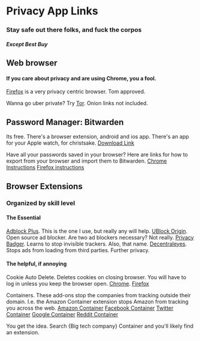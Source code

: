 # Privacy App Links
### Stay safe out there folks, and fuck the corpos
##### Except Best Buy

## Web browser
#### If you care about privacy and are using Chrome, you a fool.

[Firefox](https://www.mozilla.org/en-US/firefox/new/) is a very privacy centric browser. Tom approved.

Wanna go uber private? Try [Tor](https://www.torproject.org/download/). Onion links not included.


## Password Manager: Bitwarden

Its free. There's a browser extension, android and ios app. There's an app for your Apple watch, for christsake.
[Download Link](https://bitwarden.com/download/)

Have all your passwords saved in your browser? Here are links for how to export from your browser and import them to Bitwarden.
[Chrome Instructions](https://bitwarden.com/help/import-from-chrome/)
[Firefox instructions](https://bitwarden.com/help/import-from-firefox/)


## Browser Extensions
### Organized by skill level

#### The Essential
[Adblock Plus](https://adblockplus.org/). This is the one I use, but really any will help.
[UBlock Origin](https://ublockorigin.com/). Open source ad blocker. Are two ad blockers necessary? Not really.
[Privacy Badger](privacybadger.org). Learns to stop invisible trackers. Also, that name.
[Decentraleyes](https://decentraleyes.org/). Stops ads from loading from third parties. Further privacy.

#### The helpful, if annoying
Cookie Auto Delete. Deletes cookies on closing browser. You will have to log in unless you keep the browser open.
[Chrome](https://chromewebstore.google.com/detail/cookie-autodelete/fhcgjolkccmbidfldomjliifgaodjagh). [Firefox](https://addons.mozilla.org/en-US/firefox/addon/cookie-autodelete/)

Containers. These add-ons stop the companies from tracking outside their domain. I.e. the Amazon Container extension stops Amazon from tracking you across the web.
[Amazon Container](https://addons.mozilla.org/en-US/firefox/addon/contain-amazon/)
[Facebook Container](https://addons.mozilla.org/en-US/firefox/addon/facebook-container/)
[Twitter Container](https://addons.mozilla.org/en-US/firefox/addon/twitter-container/?utm_source=addons.mozilla.org&utm_medium=referral&utm_content=search)
[Google Container](https://addons.mozilla.org/en-US/firefox/addon/google-container/)
[Reddit Container](https://addons.mozilla.org/en-US/firefox/addon/reddit-container/)

You get the idea. Search {Big tech company} Container and you'll likely find an extension.




